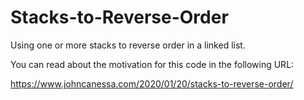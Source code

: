 # Stacks-to-Reverse-Order
Using one or more stacks to reverse order in a linked list.

You can read about the motivation for this code in the following URL:

https://www.johncanessa.com/2020/01/20/stacks-to-reverse-order/

